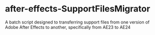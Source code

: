 # after-effects-SupportFilesMigrator
A batch script designed to transferring support files from one version of Adobe After Effects to another, specifically from AE23 to AE24
